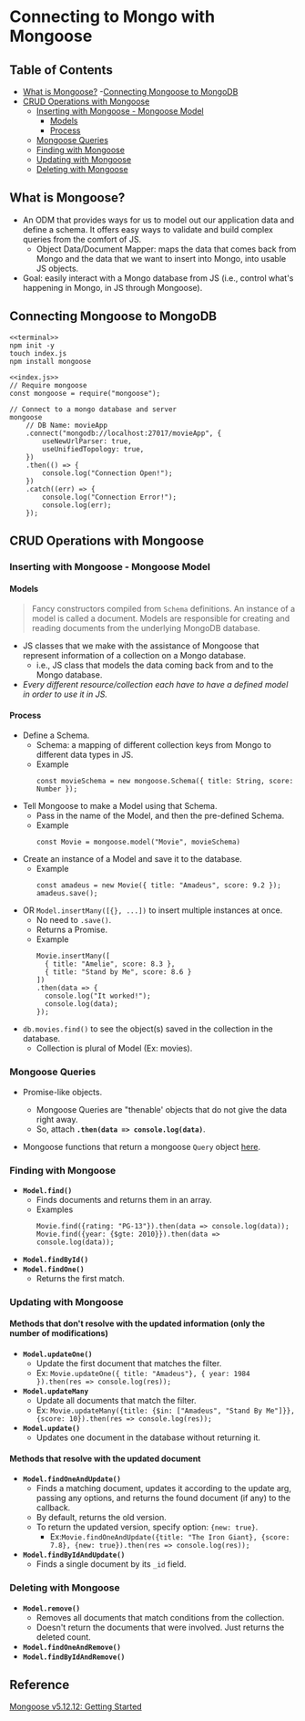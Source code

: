 # Connecting to Mongo with Mongoose

## Table of Contents
- [What is Mongoose?](#what-is-mongoose)
-[Connecting Mongoose to MongoDB](#connecting-mongoose-to-mongodb)
- [CRUD Operations with Mongoose](#crud-operations-with-mongoose)
  - [Inserting with Mongoose - Mongoose Model](#inserting-with-mongoose---mongoose-model)
    - [Models](#models)
    - [Process](#process)
  - [Mongoose Queries](#mongoose-queries)
  - [Finding with Mongoose](#finding-with-mongoose)
  - [Updating with Mongoose](#updating-with-mongoose)
  - [Deleting with Mongoose](#deleting-with-mongoose)

## What is Mongoose?
- An ODM that provides ways for us to model out our application data and define a schema. It offers easy ways to validate and build complex queries from the comfort of JS.
  - Object Data/Document Mapper: maps the data that comes back from Mongo and the data that we want to insert into Mongo, into usable JS objects.
- Goal: easily interact with a Mongo database from JS (i.e., control what's happening in Mongo, in JS through Mongoose).

## Connecting Mongoose to MongoDB
```
<<terminal>>
npm init -y
touch index.js
npm install mongoose

<<index.js>>
// Require mongoose
const mongoose = require("mongoose");

// Connect to a mongo database and server
mongoose
    // DB Name: movieApp
    .connect("mongodb://localhost:27017/movieApp", {
        useNewUrlParser: true,
        useUnifiedTopology: true,
    })
    .then(() => {
        console.log("Connection Open!");
    })
    .catch((err) => {
        console.log("Connection Error!");
        console.log(err);
    });
```

## CRUD Operations with Mongoose
### Inserting with Mongoose - Mongoose Model
#### Models
> Fancy constructors compiled from `Schema` definitions. An instance of a model is called a document. Models are responsible for creating and reading documents from the underlying MongoDB database.
- JS classes that we make with the assistance of Mongoose that represent information of a collection on a Mongo database.
  - i.e., JS class that models the data coming back from and to the Mongo database.
- *Every different resource/collection each have to have a defined model in order to use it in JS.*
#### Process
- Define a Schema.
  - Schema: a mapping of different collection keys from Mongo to different data types in JS.
  - Example
    ```
    const movieSchema = new mongoose.Schema({ title: String, score: Number });
    ```
- Tell Mongoose to make a Model using that Schema.
  - Pass in the name of the Model, and then the pre-defined Schema.
  - Example
    ```
    const Movie = mongoose.model("Movie", movieSchema)
    ```
- Create an instance of a Model and save it to the database.
  - Example
    ```
    const amadeus = new Movie({ title: "Amadeus", score: 9.2 });
    amadeus.save();
    ```
- OR `Model.insertMany([{}, ...])` to insert multiple instances at once.
  - No need to `.save()`.
  - Returns a Promise.
  - Example
    ```
    Movie.insertMany([
      { title: "Amelie", score: 8.3 },
      { title: "Stand by Me", score: 8.6 }
    ])
    .then(data => {
      console.log("It worked!");
      console.log(data);
    });
    ```
- `db.movies.find()` to see the object(s) saved in the collection in the database.
  - Collection is plural of Model (Ex: movies).

### Mongoose Queries
- Promise-like objects.
  - Mongoose Queries are "thenable' objects that do not give the data right away.
  - So, attach **`.then(data => console.log(data)`**.

- Mongoose functions that return a mongoose `Query` object [here](https://mongoosejs.com/docs/queries.html).

### Finding with Mongoose
- **`Model.find()`**
  - Finds documents and returns them in an array.
  - Examples
    ```
    Movie.find({rating: "PG-13"}).then(data => console.log(data));
    Movie.find({year: {$gte: 2010}}).then(data => console.log(data));
    ```
- **`Model.findById()`**
- **`Model.findOne()`**
  - Returns the first match.

### Updating with Mongoose
#### Methods that don't resolve with the updated information (only the number of modifications)
- **`Model.updateOne()`**
  - Update the first document that matches the filter.
  - Ex: `Movie.updateOne({ title: "Amadeus"}, { year: 1984 }).then(res => console.log(res));`
- **`Model.updateMany`**
  - Update all documents that match the filter.
  - Ex: `Movie.updateMany({title: {$in: ["Amadeus", "Stand By Me"]}}, {score: 10}).then(res => console.log(res));`
- **`Model.update()`**
  - Updates one document in the database without returning it.
#### Methods that resolve with the updated document
- **`Model.findOneAndUpdate()`**
  - Finds a matching document, updates it according to the update arg, passing any options, and returns the found document (if any) to the callback.
  - By default, returns the old version.
  - To return the updated version, specify option: `{new: true}`.
    - Ex:`Movie.findOneAndUpdate({title: "The Iron Giant}, {score: 7.8}, {new: true}).then(res => console.log(res));`
- **`Model.findByIdAndUpdate()`**
  - Finds a single document by its `_id` field.

### Deleting with Mongoose
- **`Model.remove()`**
  - Removes all documents that match conditions from the collection.
  - Doesn't return the documents that were involved. Just returns the deleted count.
- **`Model.findOneAndRemove()`**
- **`Model.findByIdAndRemove()`**

## Reference
[Mongoose v5.12.12: Getting Started](https://mongoosejs.com/docs/)

